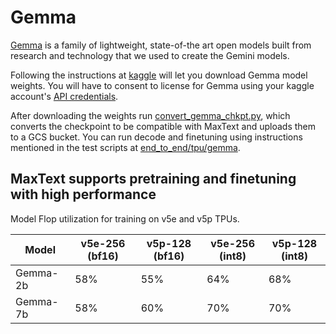 <!--
 # Copyright 2023–2025 Google LLC
#
# Licensed under the Apache License, Version 2.0 (the "License");
# you may not use this file except in compliance with the License.
# You may obtain a copy of the License at
#
#    https://www.apache.org/licenses/LICENSE-2.0
#
# Unless required by applicable law or agreed to in writing, software
# distributed under the License is distributed on an "AS IS" BASIS,
# WITHOUT WARRANTIES OR CONDITIONS OF ANY KIND, either express or implied.
# See the License for the specific language governing permissions and
# limitations under the License.
 -->

# Gemma
[Gemma](https://ai.google.dev/gemma) is a family of lightweight, state-of-the art open models built from research and technology that we used to create the Gemini models.

Following the instructions at [kaggle](https://www.kaggle.com/models/google/gemma/frameworks/maxText) will let you download Gemma model weights. You will have to consent to license for Gemma using your kaggle account's [API credentials](https://github.com/Kaggle/kaggle-api?tab=readme-ov-file#api-credentials).

After downloading the weights run [convert_gemma_chkpt.py](https://github.com/AI-Hypercomputer/maxtext/blob/main/src/MaxText/convert_gemma_chkpt.py), which converts the checkpoint to be compatible with MaxText and uploads them to a GCS bucket. You can run decode and finetuning using instructions mentioned in the test scripts at [end_to_end/tpu/gemma](https://github.com/AI-Hypercomputer/maxtext/tree/main/end_to_end/tpu/gemma).

## MaxText supports pretraining and finetuning with high performance

Model Flop utilization for training on v5e and v5p TPUs.

| Model    | v5e-256 (bf16) | v5p-128 (bf16) | v5e-256 (int8) | v5p-128 (int8) |
| -------- | -------------- | -------------- | -------------- | -------------- |
| Gemma-2b | 58%            | 55%            | 64%            | 68%            |
| Gemma-7b | 58%            | 60%            | 70%            | 70%            |
